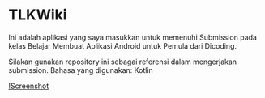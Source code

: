 # TLKWiki
Ini adalah aplikasi yang saya masukkan untuk memenuhi Submission pada kelas Belajar Membuat Aplikasi Android untuk Pemula dari Dicoding.

Silakan gunakan repository ini sebagai referensi dalam mengerjakan submission.
Bahasa yang digunakan: Kotlin

[!Screenshot](screenshots/TLKWiki_home.png)
